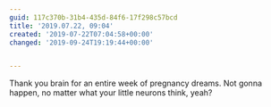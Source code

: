 ```yaml
---
guid: 117c370b-31b4-435d-84f6-17f298c57bcd
title: '2019.07.22, 09:04'
created: '2019-07-22T07:04:58+00:00'
changed: '2019-09-24T19:19:44+00:00'


---
```


Thank you brain for an entire week of pregnancy dreams. Not gonna happen, no matter what your little neurons think, yeah? 
